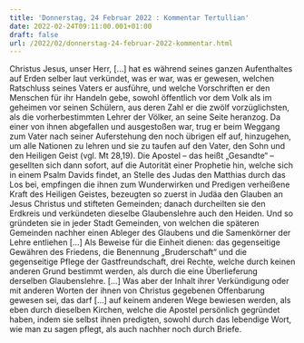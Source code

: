 ```yaml
---
title: 'Donnerstag, 24 Februar 2022 : Kommentar Tertullian'
date: 2022-02-24T09:11:00.001+01:00
draft: false
url: /2022/02/donnerstag-24-februar-2022-kommentar.html
---
```


Christus Jesus, unser Herr, \[…\] hat es während seines ganzen Aufenthaltes auf Erden selber laut verkündet, was er war, was er gewesen, welchen Ratschluss seines Vaters er ausführe, und welche Vorschriften er den Menschen für ihr Handeln gebe, sowohl öffentlich vor dem Volk als im geheimen vor seinen Schülern, aus deren Zahl er die zwölf vorzüglichsten, als die vorherbestimmten Lehrer der Völker, an seine Seite heranzog. Da einer von ihnen abgefallen und ausgestoßen war, trug er beim Weggang zum Vater nach seiner Auferstehung den noch übrigen elf auf, hinzugehen, um alle Nationen zu lehren und sie zu taufen auf den Vater, den Sohn und den Heiligen Geist (vgl. Mt 28,19). Die Apostel – das heißt „Gesandte“ – gesellten sich dann sofort, auf die Autorität einer Prophetie hin, welche sich in einem Psalm Davids findet, an Stelle des Judas den Matthias durch das Los bei, empfingen die ihnen zum Wunderwirken und Predigen verheißene Kraft des Heiligen Geistes, bezeugten so zuerst in Judäa den Glauben an Jesus Christus und stifteten Gemeinden; danach durcheilten sie den Erdkreis und verkündeten dieselbe Glaubenslehre auch den Heiden. Und so gründeten sie in jeder Stadt Gemeinden, von welchen die späteren Gemeinden nachher einen Ableger des Glaubens und die Samenkörner der Lehre entliehen \[…\] Als Beweise für die Einheit dienen: das gegenseitige Gewähren des Friedens, die Benennung „Bruderschaft“ und die gegenseitige Pflege der Gastfreundschaft, drei Rechte, welche durch keinen anderen Grund bestimmt werden, als durch die eine Überlieferung derselben Glaubenslehre. \[…\] Was aber der Inhalt ihrer Verkündigung oder mit anderen Worten der ihnen von Christus gegebenen Offenbarung gewesen sei, das darf \[…\] auf keinem anderen Wege bewiesen werden, als eben durch dieselben Kirchen, welche die Apostel persönlich gegründet haben, indem sie selbst ihnen predigten, sowohl durch das lebendige Wort, wie man zu sagen pflegt, als auch nachher noch durch Briefe.